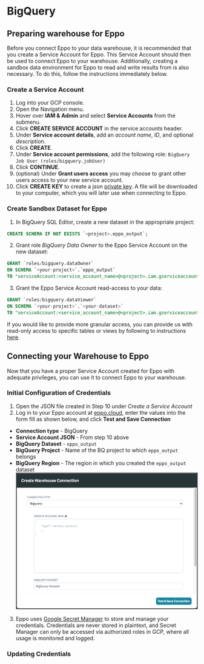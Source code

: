 # BigQuery

## Preparing warehouse for Eppo

Before you connect Eppo to your data warehouse, it is recommended that you create a Service Account for Eppo. This Service Account should then be used to connect Eppo to your warehouse. Additionally, creating a sandbox data environment for Eppo to read and write results from is also necessary. To do this, follow the instructions immediately below.

### Create a Service Account

1. Log into your GCP console.
2. Open the Navigation menu.
3. Hover over **IAM & Admin** and select **Service Accounts** from the submenu.
4. Click **CREATE SERVICE ACCOUNT** in the service accounts header.
5. Under **Service account details**, add an _account name_, _ID_, and optional _description_.
6. Click **CREATE**.
7. Under **Service account permissions**, add the following role: `BigQuery Job User (roles/bigquery.jobUser)`
8. Click **CONTINUE**.
9. (optional) Under **Grant users access** you may choose to grant other users access to your new service account.
10. Click **CREATE KEY** to create a json [private key](https://cloud.google.com/iam/docs/creating-managing-service-account-keys).
    A file will be downloaded to your computer, which you will later use when connecting to
    Eppo.

### Create Sandbox Dataset for Eppo

1. In BigQuery SQL Editor, create a new dataset in the appropriate project:

```sql
CREATE SCHEMA IF NOT EXISTS `<project>.eppo_output`;
```

2. Grant role _BigQuery Data Owner_ to the Eppo Service Account on the new dataset:

```sql
GRANT `roles/bigquery.dataOwner`
ON SCHEMA `<your-project>`.`eppo_output`
TO "serviceAccount:<service_account_name>@<project>.iam.gserviceaccount.com";
```

3. Grant the Eppo Service Account read-access to your data:

```sql
GRANT `roles/bigquery.dataViewer`
ON SCHEMA `<your-project>`.`<your-dataset>`
TO "serviceAccount:<service_account_name>@<project>.iam.gserviceaccount.com";
```

If you would like to provide more granular access, you can provide us with read-only access to specific tables or views by following to instructions [here](https://cloud.google.com/bigquery/docs/table-access-controls-intro).

## Connecting your Warehouse to Eppo

Now that you have a proper Service Account created for Eppo with adequate privileges, you can use it to connect Eppo to your warehouse.

### Initial Configuration of Credentials

1. Open the JSON file created in Step 10 under _Create a Service Account_
2. Log in to your Eppo account at [eppo.cloud](https://eppo.cloud/), enter the values into the form fill as shown below, and click **Test and Save Connection**
 - **Connection type** - BigQuery
 - **Service Account JSON** - From step 10 above
 - **BigQuery Dataset** - `eppo_output`
 - **BigQuery Project** - Name of the BQ project to which `eppo_output` belongs
 - **BigQuery Region** - The region in which you created the `eppo_output` dataset
   ![Bigquery warehouse connection](../../../static/img/connecting-data/BigQuery-Connection-UI_V2.png)
3. Eppo uses [Google Secret Manager](https://cloud.google.com/secret-manager) to store and manage your credentials. Credentials are never stored in plaintext, and Secret Manager can only be accessed via authorized roles in GCP, where all usage is monitored and logged.

### Updating Credentials
